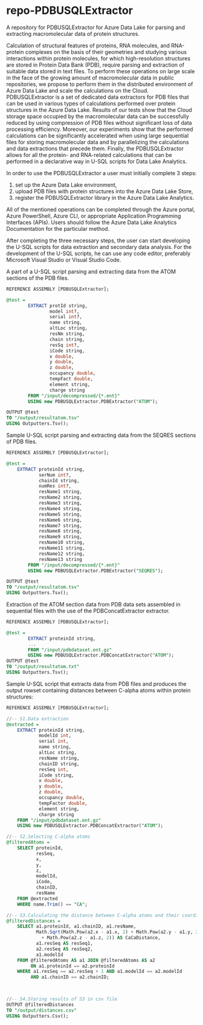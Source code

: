 # repo-PDBUSQLExtractor
A repository for PDBUSQLExtractor for Azure Data Lake for parsing and extracting macromolecular data of protein structures.

Calculation of structural features of proteins, RNA molecules, and RNA-protein complexes on the basis of their geometries and studying various interactions within protein molecules, for which high-resolution structures are stored in Protein Data Bank (PDB), require parsing and extraction of suitable data stored in text files. To perform these operations on large scale in the face of the growing amount of macromolecular data in public repositories, we propose to perform them in the distributed environment of Azure Data Lake and scale the calculations on the Cloud. PDBUSQLExtractor is a set of dedicated data extractors for PDB files that can be used in various types of calculations performed over protein structures in the Azure Data Lake. Results of our tests show that the Cloud storage space occupied by the macromolecular data can be successfully reduced by using compression of PDB files without significant loss of data processing efficiency. Moreover, our experiments show that the performed calculations can be significantly accelerated when using large sequential files for storing macromolecular data and by parallelizing the calculations and data extractions that precede them. Finally, the PDBUSQLExtractor allows for all the protein- and RNA-related calculations that can be performed in a declarative way in U-SQL scripts for Data Lake Analytics.

In order to use the PDBUSQLExtractor a user must initially complete 3 steps:
1) set up the Azure Data Lake environment,
2) upload PDB files with protein structures into the Azure Data Lake Store, 
3) register the PDBUSQLExtractor library in the Azure Data Lake Analytics.

All of the mentioned operations can be completed through the Azure portal, Azure PowerShell, Azure CLI, or appropriate Application Programming Interfaces (APIs). Users should follow the Azure Data Lake Analytics Documentation for the particular method.

After completing the three necessary steps, the user can start developing the U-SQL scripts for data extraction and secondary data analysis. For the development of the U-SQL scripts, he can use any code editor, preferably Microsoft Visual Studio or Visual Studio Code.

A part of a U-SQL script parsing and extracting data from the ATOM sections of the PDB files.


```SQL
REFERENCE ASSEMBLY [PDBUSQLExtractor];

@test =
        EXTRACT protId string,
                model int?,
                serial int?,
                name string,
                altLoc string,
                resNm string,
                chain string,
                resSq int?,
                iCode string,
                x double,
                y double,
                z double,
                occupancy double,
                tempFact double,
                element string,
                charge string
        FROM "/input/decompressed/{*.ent}"
        USING new PDBUSQLExtractor.PDBExtractor("ATOM");

OUTPUT @test
TO "/output/resultatom.tsv"
USING Outputters.Tsv();
```

Sample U-SQL script parsing and extracting data from the SEQRES  sections of PDB files.

```SQL
REFERENCE ASSEMBLY [PDBUSQLExtractor];

@test =
    EXTRACT proteinId string,
            serNum int?,
            chainId string,
            numRes int?,
            resName1 string,
            resName2 string,
            resName3 string,
            resName4 string,
            resName5 string,
            resName6 string,
            resName7 string,
            resName8 string,
            resName9 string,
            resName10 string,
            resName11 string,
            resName12 string,
            resName13 string
        FROM "/input/decompressed/{*.ent}"
        USING new PDBUSQLExtractor.PDBExtractor("SEQRES");

OUTPUT @test
TO "/output/resultatom.tsv"
USING Outputters.Tsv();
```

Extraction of the ATOM section data from PDB data sets assembled in sequential files with the use of the PDBConcatExtractor extractor.

```SQL
REFERENCE ASSEMBLY [PDBUSQLExtractor];

@test =
        EXTRACT proteinId string,
        ...
        FROM "/input/pdbdataset.ent.gz"
        USING new PDBUSQLExtractor.PDBConcatExtractor("ATOM");
OUTPUT @test
TO "/output/resultatom.txt"
USING Outputters.Tsv();
```


Sample U-SQL script that extracts data from PDB files and produces the output rowset containing distances between C-alpha atoms within protein structures: 

```SQL
REFERENCE ASSEMBLY [PDBUSQLExtractor];

//-- S1.Data extraction
@extracted =
    EXTRACT proteinId string,
            modelId int,
            serial int,
            name string,
            altLoc string,
            resName string,
            chainID string,
            resSeq int,
            iCode string,
            x double,
            y double,
            z double,
            occupancy double,
            tempFactor double,
            element string,
            charge string
    FROM "/input/pdbdataset.ent.gz"
    USING new PDBUSQLExtractor.PDBConcatExtractor("ATOM");

//-- S2.Selecting C-alpha atoms
@filteredAtoms =
    SELECT proteinId,
           resSeq,
           x,
           y,
           z,
           modelId,
           iCode,
           chainID,
           resName
    FROM @extracted
    WHERE name.Trim() == "CA";

//-- S3.Calculating the distance between C-alpha atoms and their coordinates, together with the index of the previous residue 
@filteredDistances =
    SELECT a1.proteinId, a1.chainID, a1.resName,
           Math.Sqrt(Math.Pow(a2.x - a1.x, 2) + Math.Pow(a2.y - a1.y, 2) 
             + Math.Pow(a2.z - a1.z, 2)) AS CaCaDistance,
           a1.resSeq AS resSeq1,
           a2.resSeq AS resSeq2,
           a1.modelId
    FROM @filteredAtoms AS a1 JOIN @filteredAtoms AS a2
         ON a1.proteinId == a2.proteinId
    WHERE a1.resSeq == a2.resSeq + 1 AND a1.modelId == a2.modelId 
         AND a1.chainID == a2.chainID;


  
//-- S4.Storing results of S3 in csv file
OUTPUT @filteredDistances
TO "/output/distances.csv"
USING Outputters.Csv();
```
